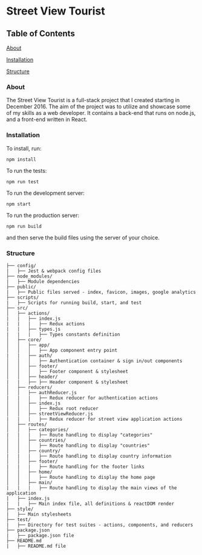 # Street View Tourist

## Table of Contents
[About](#about)

[Installation](#installation)

[Structure](#structure)

### About
The Street View Tourist is a full-stack project that I created starting in December 2016. The aim of the project was to utilize and showcase some of my skills as a web developer. It contains a back-end that runs on node.js, and a front-end written in React. 

### Installation
To install, run:

`npm install`

To run the tests:

`npm run test`

To run the development server:

`npm start`

To run the production server:

`npm run build`

and then serve the build files using the server of your choice.

### Structure
```
├── config/
|   ├── Jest & webpack config files
├── node_modules/
|   ├── Module dependencies
├── public/
|   ├── Public files served - index, favicon, images, google analytics
├── scripts/
|   ├── Scripts for running build, start, and test
├── src/
│   ├── actions/
|   |   ├── index.js
|   |   |   ├── Redux actions
|   |   ├── types.js
|   |   |   ├── Types constants definition
│   ├── core/
│   │   ├── app/
│   │   │   ├── App component entry point
|   |   ├── auth/
│   │   │   ├── Authentication container & sign in/out components
│   │   ├── footer/
│   │   │   ├── Footer component & stylesheet
│   │   ├── header/
|   |   ├── ├── Header component & stylesheet
│   ├── reducers/
│   │   ├── authReducer.js
|   |   |   ├── Redux reducer for authentication actions
│   │   ├── index.js
│   │   │   ├── Redux root reducer
│   │   ├── streetViewReducer.js
|   |   |   ├── Redux reducer for street view application actions
│   ├── routes/
│   │   ├── categories/
|   |   |   ├── Route handling to display "categories"
│   │   ├── countries/
│   │   │   ├── Route handling to display "countries"
│   │   ├── country/
|   |   |   ├── Route handling to display country information
│   │   ├── footer/
|   |   |   ├── Route handling for the footer links
│   │   ├── home/
│   │   │   ├── Route handling to display the home page
│   │   ├── main/
|   |   |   ├── Route handling to display the main views of the application
|   ├── index.js
|   |   ├── Main index file, all definitions & reactDOM render
├── style/
|   ├── Main stylesheets
├── test/
|   ├── Directory for test suites - actions, components, and reducers
├── package.json
|   ├── package.json file
├── README.md
|   ├── README.md file
```